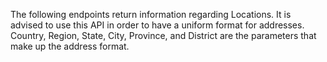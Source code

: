 The following endpoints return information regarding Locations.
It is advised to use this API in order to have a uniform format for addresses.
Country, Region, State, City, Province, and District are the parameters that make up the address format.
